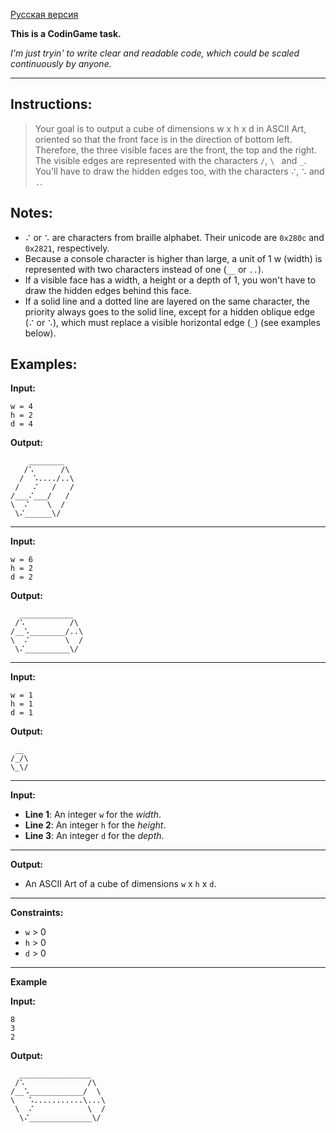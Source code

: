 [Русская версия](README_ru.md)

**This is a CodinGame task.**

*I'm just tryin' to write clear and readable code,
which could be scaled continuously by anyone.*

---

## Instructions:
> Your goal is to output a cube of dimensions w x h x d in ASCII Art,
oriented so that the front face is in the direction of bottom left.
Therefore, the three visible faces are the front, the top and the right.
The visible edges are represented with the characters `/`, `\ ` and `_`.
You'll have to draw the hidden edges too, with the characters `⠌`, `⠡` and `.`.

## Notes:
- `⠌` or `⠡` are characters from braille alphabet. Their unicode are `0x280c` and `0x2821`, respectively.
- Because a console character is higher than large, a unit of 1 w (width) is represented with two characters instead of one (`__` or `..`).
- If a visible face has a width, a height or a depth of 1, you won't have to draw the hidden edges behind this face.
- If a solid line and a dotted line are layered on the same character, the priority always goes to the solid line, except for a hidden oblique edge (`⠌` or `⠡`), which must replace a visible horizontal edge (`_`) (see examples below).

## Examples:
**Input:**
```
w = 4
h = 2
d = 4
```
**Output:**
```
    ________
   /⠡      /\
  /  ⠡..../..\
 /   ⠌   /   /
/___⠌___/   /
\  ⠌    \  /
 \⠌______\/
```
___

**Input:**
```
w = 6
h = 2
d = 2
```
**Output:**
```
  ____________
 /⠡          /\
/__⠡________/..\
\  ⠌        \  /
 \⠌__________\/
```
---

**Input:**
```
w = 1
h = 1
d = 1
```

**Output:**
```
 __
/_/\
\_\/
```
---
**Input:**
- **Line 1**: An integer `w` for the *width*.
- **Line 2**: An integer `h` for the *height*.
- **Line 3**: An integer `d` for the *depth*.
---
**Output:**

- An ASCII Art of a cube of dimensions `w` x `h` x `d`.
---
**Constraints:**
- `w` > 0
- `h` > 0
- `d` > 0
---
**Example**

**Input:**
```
8
3
2
```

**Output:**
```
  ________________
 /⠡              /\
/__⠡____________/  \
\   ⠡...........\...\
 \  ⠌            \  /
  \⠌______________\/
```
